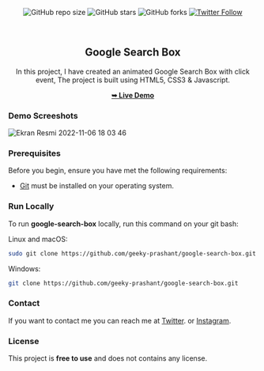 <div align="center">
  
  ![GitHub repo size](https://img.shields.io/github/repo-size/tolgaugurlu/Google-Search-Box)
  ![GitHub stars](https://img.shields.io/github/stars/tolgaugurlu/Google-Search-Box)
  ![GitHub forks](https://img.shields.io/github/forks/tolgaugurlu/Google-Search-Box?style=social)
  [![Twitter Follow](https://img.shields.io/twitter/follow/tolgaugurlu?style=social)](https://twitter.com/intent/follow?screen_name=tolgaugurlu)
  
  <br>
  <h2 align="center">Google Search Box</h2>

  In this project, I have created an animated Google Search Box with click event, The project is built using HTML5, CSS3 & Javascript.

  <a href="https://tolgaugurlu.github.io/Google-Search-Box/google-search-box-main"><strong>➥ Live Demo</strong></a>

</div>

### Demo Screeshots

![Ekran Resmi 2022-11-06 18 03 46](https://user-images.githubusercontent.com/85436268/200321369-1aa0b5f8-05a4-4de9-b44a-28ee12a9fe02.png)


### Prerequisites

Before you begin, ensure you have met the following requirements:

* [Git](https://git-scm.com/downloads "Download Git") must be installed on your operating system.

### Run Locally

To run **google-search-box** locally, run this command on your git bash:

Linux and macOS:

```bash
sudo git clone https://github.com/geeky-prashant/google-search-box.git
```

Windows:

```bash
git clone https://github.com/geeky-prashant/google-search-box.git
```

### Contact

If you want to contact me you can reach me at [Twitter](https://www.twitter.com/tolgaaugurlu). or 
[Instagram](https://www.instagram.com/tolgaaugurlu).

### License

This project is **free to use** and does not contains any license.
